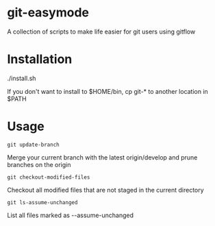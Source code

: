 git-easymode
===============

A collection of scripts to make life easier for git users using gitflow

Installation
===============

./install.sh

If you don't want to install to $HOME/bin, cp git-\* to another location in $PATH

Usage
===============
`git update-branch`

Merge your current branch with the latest origin/develop and prune branches on the origin

`git checkout-modified-files`

Checkout all modified files that are not staged in the current directory

`git ls-assume-unchanged`

List all files marked as --assume-unchanged
